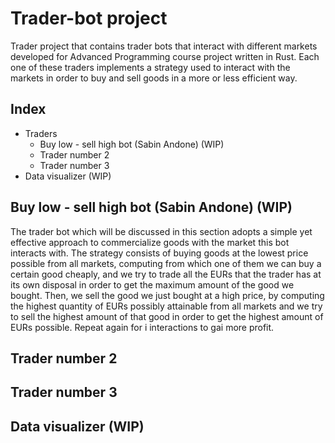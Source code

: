 # Trader-bot project 
Trader project that contains trader bots that interact with different markets developed for Advanced Programming course project written in Rust. Each one of these traders implements a strategy used to interact with the markets in order to buy and sell goods in a more or less efficient way.

## Index
* Traders
  * Buy low - sell high bot (Sabin Andone) (WIP)
  * Trader number 2 
  * Trader number 3
* Data visualizer (WIP)

## Buy low - sell high bot (Sabin Andone) (WIP)
The trader bot which will be discussed in this section adopts a simple yet effective approach to commercialize goods with the market this bot interacts with. The strategy consists of buying goods at the lowest price possible from all markets, computing from which one of them we can buy a certain good cheaply, and we try to trade all the EURs that the trader has at its own disposal in order to get the maximum amount of the good we bought. Then, we sell the good we just bought at a high price, by computing the highest quantity of EURs possibly attainable from all markets and we try to sell the highest amount of that good in order to get the highest amount of EURs possible. Repeat again for i interactions to gai more profit.  

## Trader number 2 
## Trader number 3

## Data visualizer (WIP)
